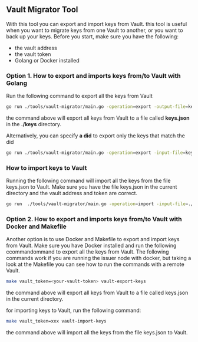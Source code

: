 ## Vault Migrator Tool
With this tool you can export and import keys from Vault. this tool is useful when you want to migrate keys from one 
Vault to another, or you want to back up your keys.
Before you start, make sure you have the following:
- the vault address
- the vault token
- Golang or Docker installed

### Option 1. How to export and imports keys from/to Vault with Golang

Run the following command to export all the keys from Vault 
```bash
go run ./tools/vault-migrator/main.go -operation=export -output-file=keys.json -vault-token=your-vault-token -vault-addr=http://localhost:8200
```
the command above will export all keys from Vault to a file called **keys.json** in the **./keys** directory.

Alternatively, you can specify **a did** to export only the keys that match the did
```bash
go run ./tools/vault-migrator/main.go -operation=export -input-file=keys.json -vault-token=your-vault-token  -vault-addr=http://localhost:8200 -did=did:opid:optimism:sepolia:2qPHBiiu1wJN3rCMaaXwJpm9mNvuNqZZukzqS3V4Jg
```

### How to import keys to Vault
Running the following command will import all the keys from the file keys.json to Vault. 
Make sure you have the file keys.json in the current directory and the vault address and token are correct.
```bash
go run  ./tools/vault-migrator/main.go -operation=import -input-file=./keys/keys.json -vault-token=your-vault-token -vault-addr=http://localhost:8200
```

### Option 2. How to export and imports keys from/to Vault with Docker and Makefile
Another option is to use Docker and Makefile to export and import keys from Vault.
Make sure you have Docker installed and run the following ccommandommand to export all the keys from Vault.
The following commands work if you are running the issuer node with docker, but taking a look at the Makefile 
you can see how to run the commands with a remote Vault.

```bash
make vault_token=<your-vault-token> vault-export-keys
```

the command above will export all keys from Vault to a file called keys.json in the current directory.

for importing keys to Vault, run the following command:
```bash
make vault_token=xxx vault-import-keys
```
the command above will import all the keys from the file keys.json to Vault.